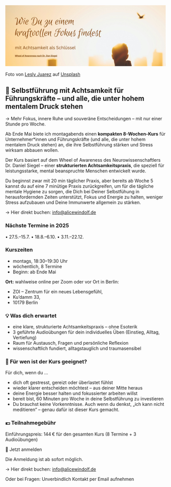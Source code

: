 <img src="/assets/2023-04-14-mindfulness.jpg" alt="" style="max-width:100%"/>

Foto von <a href="https://unsplash.com/@jblesly?utm_source=unsplash&utm_medium=referral&utm_content=creditCopyText">Lesly Juarez</a> auf <a href="https://unsplash.com/de/s/fotos/achtsamkeit?utm_source=unsplash&utm_medium=referral&utm_content=creditCopyText">Unsplash</a>

## 🌿 Selbstführung mit Achtsamkeit für Führungskräfte – und alle, die unter hohem mentalem Druck stehen 

→ Mehr Fokus, innere Ruhe und souveräne Entscheidungen – mit nur einer Stunde pro Woche.

Ab Ende Mai biete ich montagabends einen **kompakten 8-Wochen-Kurs** für Unternehmer*innen und Führungskräfte (und alle, die unter hohem mentalem Druck stehen) an, die ihre Selbstführung stärken und Stress wirksam abbauen wollen.

Der Kurs basiert auf dem Wheel of Awareness des Neurowissenschaftlers Dr. Daniel Siegel – einer **strukturierten Achtsamkeitspraxis**, die speziell für leistungsstarke, mental beanspruchte Menschen entwickelt wurde.

Du beginnst zwar mit 20 min täglicher Praxis, aber bereits ab Woche 5 kannst du auf eine 7 minütige Praxis zurückgreifen, um für die tägliche mentale Hygiene zu sorgen, die Dich bei Deiner Selbstfühung in herausfordernden Zeiten unterstützt, Fokus und Energie zu halten, weniger Stress aufzubauen und Deine Immunwerte allgemein zu stärken. 

→ Hier direkt buchen: info@alicewindolf.de

### Nächste Termine in 2025
• 27.5.–15.7.
• 18.8.–6.10.
• 3.11.–22.12.

### Kurszeiten
- montags, 18:30–19:30 Uhr
- wöchentlich, 8 Termine
- Beginn: ab Ende Mai

**Ort:** wahlweise online per Zoom oder vor Ort in Berlin:
- ZOI – Zentrum für ein neues Lebensgefühl,
- Ku’damm 33,
- 10179 Berlin

### 💡 Was dich erwartet
- eine klare, strukturierte Achtsamkeitspraxis – ohne Esoterik
- 3 geführte Audioübungen für dein individuelles Üben (Einstieg, Alltag, Vertiefung)
- Raum für Austausch, Fragen und persönliche Reflexion
- wissenschaftlich fundiert, alltagstauglich und traumasensibel

### 🎯 Für wen ist der Kurs geeignet?

Für dich, wenn du …
- dich oft gestresst, gereizt oder überlastet fühlst
- wieder klarer entscheiden möchtest – aus deiner Mitte heraus
- deine Energie besser halten und fokussierter arbeiten willst
- bereit bist, 60 Minuten pro Woche in deine Selbstführung zu investieren
- Du brauchst keine Vorkenntnisse. Auch wenn du denkst, „ich kann nicht meditieren“ – genau dafür ist dieser Kurs gemacht.
  
### 💶 Teilnahmegebühr
Einführungspreis: 144 € für den gesamten Kurs (8 Termine + 3 Audioübungen)

🔗 Jetzt anmelden

Die Anmeldung ist ab sofort möglich.

→ Hier direkt buchen: info@alicewindolf.de

Oder bei Fragen: Unverbindlich Kontakt per Email aufnehmen

